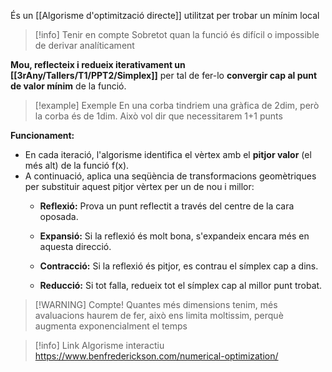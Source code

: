 És un [[Algorisme d'optimització directe]] utilitzat per trobar un mínim local


> [!info] Tenir en compte
> Sobretot quan la funció és difícil o impossible de derivar analíticament

**Mou, reflecteix i redueix iterativament un [[3rAny/Tallers/T1/PPT2/Simplex]]** per tal de fer-lo **convergir cap al punt de valor mínim** de la funció.

>[!example] Exemple
>En una corba tindriem una gràfica de 2dim, però la corba és de 1dim. 
>Això vol dir que necessitarem 1+1 punts


**Funcionament:** 
- En cada iteració, l'algorisme identifica el vèrtex amb el **pitjor valor** (el més alt) de la funció f(x). 
- A continuació, aplica una seqüència de transformacions geomètriques per substituir aquest pitjor vèrtex per un de nou i millor:
	- **Reflexió:** Prova un punt reflectit a través del centre de la cara oposada.
	
	- **Expansió:** Si la reflexió és molt bona, s'expandeix encara més en aquesta direcció.
	   
	- **Contracció:** Si la reflexió és pitjor, es contrau el símplex cap a dins.
	 
	- **Reducció:** Si tot falla, redueix tot el símplex cap al millor punt trobat.

>[!WARNING] Compte!
>Quantes més dimensions tenim, més avaluacions haurem de fer, això ens limita moltissim, perquè augmenta exponencialment el temps



>[!info] Link Algorisme interactiu
>https://www.benfrederickson.com/numerical-optimization/

